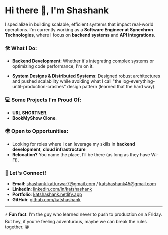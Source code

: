 # Hi there 👋, I'm Shashank



I specialize in building scalable, efficient systems that impact real-world operations. I'm currently working as a **Software Engineer at Synechron Technologies**, where I focus on **backend systems** and **API integrations**.

### 🛠 What I Do:
- **Backend Development**: Whether it's integrating complex systems or optimizing code performance, I'm on it.

- **System Designs & Distributed Systems**: Designed robust architectures and pushed scalability while avoiding what I call "the log-everything-until-production-crashes" design pattern (learned that the hard way).

### 💻 Some Projects I'm Proud Of:
- **URL SHORTNER**.
- **BookMyShow Clone**. 

### 🌍 Open to Opportunities:
- Looking for roles where I can leverage my skills in **backend development**, **cloud infrastructure**
- **Relocation?** You name the place, I’ll be there (as long as they have Wi-Fi).

### 🤝 Let's Connect!
- **Email**: shashank.katturwar7@gmail.com / katshashank45@gmail.com 
- **LinkedIn**: [linkedin.com/in/katshashank](https://linkedin.com/in/katshashank)
- **Portfolio**: [katshashank.netlify.app](https://katshashank.netlify.app/)
- **GitHub**: [github.com/katshashank](https://github.com/katshashank)

---

⚡ **Fun fact**: I’m the guy who learned never to push to production on a Friday. But hey, if you're feeling adventurous, maybe we can break the rules together. 😜
